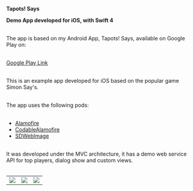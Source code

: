 <b>Tapots! Says</b>

<body>
<b>Demo App developed for iOS, with Swift 4</b></br></br>

The app is based on my Android App, Tapots! Says, available on Google Play on:</br></br>

<a href="https://play.google.com/store/apps/details?id=com.josegrillo.tapotssays">Google Play Link</a></br></br>


This is an example app developed for iOS based on the popular game Simon Say's.</br></br>

The app uses the following pods:</br></br>

- <a href="https://github.com/Alamofire/Alamofire">Alamofire</a></br>
- <a href="https://github.com/Otbivnoe/CodableAlamofire">CodableAlamofire</a></br>
- <a href="https://github.com/rs/SDWebImage">SDWebImage</a></br></br>

It was developed under the MVC architecture, it has a demo web service API for top players, dialog show and custom views.</br></br>

<table>
<tr>
<td>
<img src="https://gitlab.com/grillo87/tapots_says_ios/raw/master/Screenshots/Simulator%20Screen%20Shot%20-%20iPhone%20SE%20-%202018-07-27%20at%2010.51.48.png">
</td>
<td>
<img src="https://gitlab.com/grillo87/tapots_says_ios/raw/master/Screenshots/Simulator%20Screen%20Shot%20-%20iPhone%20SE%20-%202018-07-27%20at%2010.52.04.png">
</td>
<td>
<img src="https://gitlab.com/grillo87/tapots_says_ios/raw/master/Screenshots/Simulator%20Screen%20Shot%20-%20iPhone%20SE%20-%202018-07-27%20at%2010.52.16.png">
</td>
</tr>
</table>


</body>
</html>
